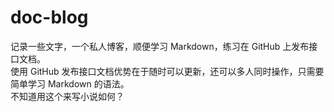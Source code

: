 # doc-blog
记录一些文字，一个私人博客，顺便学习 Markdown，练习在 GitHub 上发布接口文档。  <br/>
使用 GitHub 发布接口文档优势在于随时可以更新，还可以多人同时操作，只需要简单学习 Markdown 的语法。  <br/>
不知道用这个来写小说如何？
